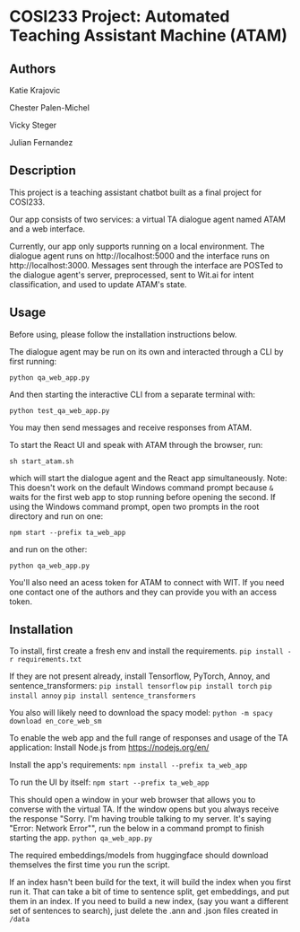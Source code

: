 # COSI233 Project: Automated Teaching Assistant Machine (ATAM)

## Authors

Katie Krajovic

Chester Palen-Michel

Vicky Steger

Julian Fernandez

## Description

This project is a teaching assistant chatbot built as a final project for COSI233. 

Our app consists of two services: a virtual TA dialogue agent named ATAM and a web interface.

Currently, our app only supports running on a local environment. The dialogue agent runs on http://localhost:5000 and the interface runs on http://localhost:3000. Messages sent through the interface are POSTed to the dialogue agent's server, preprocessed, sent to Wit.ai for intent classification, and used to update ATAM's state.

## Usage

Before using, please follow the installation instructions below.

The dialogue agent may be run on its own and interacted through a CLI by first running:

`python qa_web_app.py`

And then starting the interactive CLI from a separate terminal with:

`python test_qa_web_app.py`

You may then send messages and receive responses from ATAM.

To start the React UI and speak with ATAM through the browser, run:

`sh start_atam.sh`

which will start the dialogue agent and the React app simultaneously. Note: This doesn't work on the default Windows command prompt because `&` waits for the first web app to stop running before opening the second. If using the Windows command prompt, open two prompts in the root directory and run on one:

`npm start --prefix ta_web_app`

and run on the other:

`python qa_web_app.py`

You'll also need an acess token for ATAM to connect with WIT. If you need one contact one of the authors and they can provide you with an access token. 

## Installation

To install, first create a fresh env and install the requirements.
`pip install -r requirements.txt`


If they are not present already, install Tensorflow, PyTorch, Annoy, and sentence_transformers:
`pip install tensorflow`
`pip install torch`
`pip install annoy`
`pip install sentence_transformers`

You also will likely need to download the spacy model: 
`python -m spacy download en_core_web_sm`

To enable the web app and the full range of responses and usage of the TA application:
Install Node.js from
https://nodejs.org/en/

Install the app's requirements:
`npm install --prefix ta_web_app`

To run the UI by itself:
`npm start --prefix ta_web_app`

This should open a window in your web browser that allows you to converse with the virtual TA.
If the window opens but you always receive the response "Sorry. I'm having trouble talking to my server. It's saying "Error: Network Error"", run the below in a command prompt to finish starting the app.
`python qa_web_app.py`

The required embeddings/models from huggingface should download
themselves the first time you run the script. 

If an index hasn't been build for the text, it will build the index when you first run it. 
That can take a bit of time to sentence split, get embeddings, and 
put them in an index. 
If you need to build a new index, (say you want a different set of sentences to search), just delete the .ann and .json files created in `/data`
